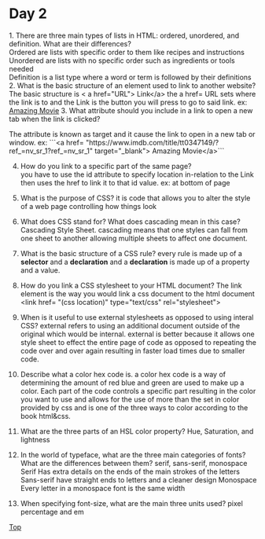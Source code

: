 <h1 id= "top">Day 2</h1>
1. There are three main types of lists in HTML: ordered, unordered, and definition. What are their differences?<br />
  Ordered are lists with specific order to them like recipes and instructions<br />
  Unordered are lists with no specific order such as ingredients or tools needed<br />
  Definition is a list type where a word or term is followed by their definitions<br />
2. What is the basic structure of an element used to link to another website?<br />
The basic structure is &lt; a href="URL"&gt; Link&lt;/a&gt; the a href= URL sets where the link is to and the Link is the button you will press to go to said link. ex: <a href= "https://www.imdb.com/title/tt0347149/?ref_=nv_sr_1?ref_=nv_sr_1"> Amazing Movie</a>
3. What attribute should you include in a link to open a new tab when the link is clicked?<br />

 <p>The attribute is known as target and it cause the link to open in a new tab or window.
ex: ```&lt;a href= "https://www.imdb.com/title/tt0347149/?ref_=nv_sr_1?ref_=nv_sr_1" target="_blank"&gt; Amazing Movie&lt;/a&gt;```

4. How do you link to a specific part of the same page?<br />
 you have to use the id attribute to specify location in-relation to the Link then uses the href to link it to that id value. ex: at bottom of page


 1. What is the purpose of CSS?
 it is code that allows you to alter the style of a web page controlling how things look  
 2. What does CSS stand for? What does cascading mean in this case?
 Cascading Style Sheet. cascading means that one styles can fall from one sheet to another allowing multiple sheets to affect one document.
 3. What is the basic structure of a CSS rule?
every rule is made up of a <b>selector</b> and a <b>declaration</b> and a <b>declaration</b> is made up of a property and a value.
 4. How do you link a CSS stylesheet to your HTML document?
  The link element is the way you would link a css document to the html document &lt;link href= "(css location)" type="text/css" rel="stylesheet"&gt;
 5. When is it useful to use external stylesheets as opposed to using interal CSS?
 external refers to using an additional document outside of the original which would be internal. external is better because it allows one style sheet to effect the entire page of code as opposed to repeating the code over and over again resulting in faster load times due to smaller code.
 6. Describe what a color hex code is.
 a color hex code is a way of determining the amount of red blue and green are used to make up a color. Each part of the code controls a specific part resulting in the color you want to use and allows for the use of more than the set in color provided by css and is one of the three ways to color according to the book html&css.
 7. What are the three parts of an HSL color property?
 Hue, Saturation, and lightness
 8. In the world of typeface, what are the three main categories of fonts? What are the differences between them?
 serif, sans-serif, monospace
 Serif Has extra details on the ends of the main strokes of the letters
 Sans-serif have straight ends to letters and a cleaner design
 Monospace Every letter in a monospace font is the same width
 9. When specifying font-size, what are the main three units used?
 pixel percentage and em
<p><a href ="#Top"> Top</a></p>
